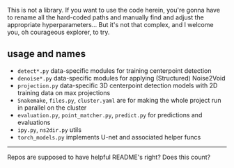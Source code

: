 This is not a library.
If you want to use the code herein, you're gonna have to rename all the hard-coded paths and manually find and adjust the appropriate hyperparameters...
But it's not that complex, and I welcome you, oh courageous explorer, to try.

## usage and names


- `detect*.py`  data-specific modules for training centerpoint detection
- `denoise*.py` data-specific modules for applying (Structured) Noise2Void
- `projection.py` data-specific 3D centerpoint detection models with 2D training data on max projections
- `Snakemake`, `files.py`, `cluster.yaml` are for making the whole project run in parallel on the cluster
- `evaluation.py`, `point_matcher.py`, `predict.py` for predictions and evaluations
- `ipy.py`, `ns2dir.py` utils
- `torch_models.py` implements U-net and associated helper funcs

--- 

Repos are supposed to have helpful README's right?
Does this count?